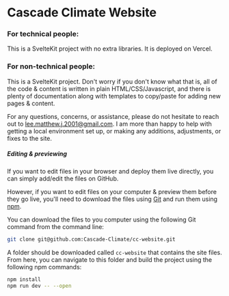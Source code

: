 # Cascade Climate Website

### For technical people:

This is a SvelteKit project with no extra libraries.
It is deployed on Vercel.

### For non-technical people:

This is a SvelteKit project. 
Don't worry if you don't know what that is, all of the code & content is written in plain HTML/CSS/Javascript, and there is plenty of documentation along with templates to copy/paste for adding new pages & content.

For any questions, concerns, or assistance, please do not hesitate to reach out to <lee.matthew.j.2001@gmail.com>. I am more than happy to help with getting a local environment set up, or making any additions, adjustments, or fixes to the site.

##### Editing & previewing
If you want to edit files in your browser and deploy them live directly, you can simply add/edit the files on GitHub.

However, if you want to edit files on your computer & preview them before they go live, you'll need to download the files using [Git](https://git-scm.com/book/en/v2/Getting-Started-Installing-Git) and run them using [npm](https://nodejs.org/en/download/).

You can download the files to you computer using the following Git command from the command line:

```bash
git clone git@github.com:Cascade-Climate/cc-website.git
```

A folder should be downloaded called `cc-website` that contains the site files.
From here, you can navigate to this folder and build the project using the following npm commands:

```bash
npm install
npm run dev -- --open
```
